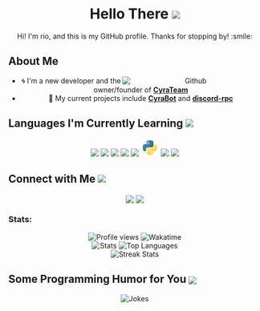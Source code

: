 <h1 align="center"> Hello There <img src="https://raw.githubusercontent.com/MartinHeinz/MartinHeinz/master/wave.gif" width="30px"> </h1>

<div align="center">
  <p>Hi! I'm rio, and this is my GitHub profile. Thanks for stopping by! :smile:</p>
</div>

<h2 align="left"> About Me </h2>

<div align="center">
  <img width="55%" align="right" alt="Github" src="https://raw.githubusercontent.com/onimur/.github/master/.resources/git-header.svg" />
  <ul>
    <li>🌀 I'm a new developer and the owner/founder of <a href="https://github.com/CyraTeam"><strong>CyraTeam</strong></a></li>
    <li>🔭 My current projects include <a href="https://www.cyrabot.my.id/"><strong>CyraBot</strong></a> and <a href="https://github.com/CyraTeam/discord-rpc"><strong>discord-rpc</strong></a></li>
  </ul>
</div>

<h2 align="left"> Languages I'm Currently Learning <img src="https://media2.giphy.com/media/QssGEmpkyEOhBCb7e1/giphy.gif?cid=ecf05e47a0n3gi1bfqntqmob8g9aid1oyj2wr3ds3mg700bl&rid=giphy.gif" width="32px"> </h2>

<div align="center">
  <a href="" target="_blank"><img width="32px" src="https://raw.githubusercontent.com/rahulbanerjee26/githubAboutMeGenerator/main/icons/javascript.svg"></a>
  <a href="" target="_blank"><img width="32px" src="https://raw.githubusercontent.com/rahulbanerjee26/githubAboutMeGenerator/main/icons/typescript.svg"/></a>
  <a href="" target="_blank"><img width="32px" src="https://raw.githubusercontent.com/rahulbanerjee26/githubAboutMeGenerator/main/icons/java.svg"></a>
  <a href="" target="_blank"><img width="32px" src="https://raw.githubusercontent.com/rahulbanerjee26/githubAboutMeGenerator/main/icons/html.svg"></a>
  <a href="" target="_blank"><img width="32px" src="https://raw.githubusercontent.com/rahulbanerjee26/githubAboutMeGenerator/main/icons/css.svg"></a>
  <a href="https://www.python.org" target="_blank"><img width="36px" src="https://raw.githubusercontent.com/devicons/devicon/master/icons/python/python-original.svg"></a>
  <a href="" target="_blank"><img width="32px" src="https://raw.githubusercontent.com/rahulbanerjee26/githubAboutMeGenerator/main/icons/c.svg"></a>
  <a href="" target="_blank"><img width="32px" src="https://raw.githubusercontent.com/rahulbanerjee26/githubAboutMeGenerator/main/icons/kotlin.svg"></a>
</div>

<h2 align="left"> Connect with Me <img src="https://raw.githubusercontent.com/ShahriarShafin/ShahriarShafin/main/Assets/handshake.gif" width="100px"> </h2>

<div align="center">
  <a href='https://www.github.com/Quit75Gaming'><img width='32px' align='center' src="https://raw.githubusercontent.com/rahulbanerjee26/githubAboutMeGenerator/main/icons/github.svg"/></a>
  <a href='https://discord.gg/498Axaz9VF'><img width='40px' align='center' src='https://raw.githubusercontent.com/rahulbanerjee26/githubAboutMeGenerator/main/icons/discord.svg'></a>
</div>

<h3 align="left">Stats:</h3>

<div align="center">
  <img src="https://komarev.com/ghpvc/?username=quit75gaming&label=Profile%20Views&color=00ff6e&style=flat" alt="Profile views" />
  <img src="https://wakatime.com/badge/user/48eebc5a-4806-4cf7-ba04-cdc9d5c29b8f.svg" alt="Wakatime" />
</div>

<div align="center">
  <img src="https://github-readme-stats.vercel.app/api?username=brokenedtzjs&include_all_commits=Tru&show_icons=True&theme=radical&locale=en" alt="Stats" />
  <img src="https://github-readme-stats.vercel.app/api/top-langs?username=brokenedtzjs&show_icons=true&theme=tokyonight&locale=en&layout=compact" alt="Top Languages" />
</div>

<div align="center">
  <img src="https://github-readme-streak-stats.herokuapp.com/?user=brokenedtzjs&theme=dark" alt="Streak Stats" />
</div>

<h2> Some Programming Humor for You <img align="center" src="https://media2.giphy.com/media/UQDSBzfyiBKvgFcSTw/giphy.gif?cid=ecf05e47p3cd513axbek3f56ti3jzizq8hincw20jauyyfyw&rid=giphy.gif" width="32px"></h2>

<div align="center">
  <img src="https://readme-jokes.vercel.app/api?theme=default" alt="Jokes" />
</div>
